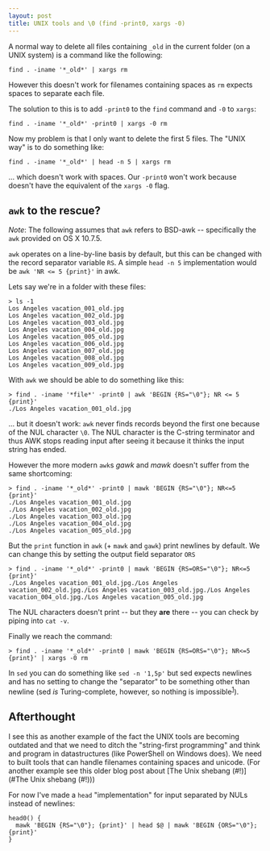 ```yaml
---
layout: post
title: UNIX tools and \0 (find -print0, xargs -0)
---
```


A normal way to delete all files containing `_old` in the current folder (on a UNIX system)
is a command like the following:

    find . -iname '*_old*' | xargs rm

However this doesn't work for filenames containing spaces as `rm` expects spaces to separate each file.

The solution to this is to add `-print0` to the `find` command and `-0` to `xargs`:

    find . -iname '*_old*' -print0 | xargs -0 rm

Now my problem is that I only want to delete the first 5 files.
The "UNIX way" is to do something like:

    find . -iname '*_old*' | head -n 5 | xargs rm

... which doesn't work with spaces. Our `-print0` won't work
because doesn't have the equivalent of the `xargs -0` flag.

## `awk` to the rescue?
_Note_: The following assumes that `awk` refers to BSD-awk -- specifically the `awk` provided
on OS X 10.7.5.

`awk` operates on a line-by-line basis by default, but this can be changed with the record separator variable `RS`.
A simple `head -n 5` implementation would be `awk 'NR <= 5 {print}'` in awk.

Lets say we're in a folder with these files:

    > ls -1
    Los Angeles vacation_001_old.jpg
    Los Angeles vacation_002_old.jpg
    Los Angeles vacation_003_old.jpg
    Los Angeles vacation_004_old.jpg
    Los Angeles vacation_005_old.jpg
    Los Angeles vacation_006_old.jpg
    Los Angeles vacation_007_old.jpg
    Los Angeles vacation_008_old.jpg
    Los Angeles vacation_009_old.jpg

With `awk` we should be able to do something like this:

    > find . -iname '*file*' -print0 | awk 'BEGIN {RS="\0"}; NR <= 5 {print}'
    ./Los Angeles vacation_001_old.jpg

... but it doesn't work: `awk` never finds records beyond the first one because of the NUL character `\0`.
The NUL character is the C-string terminator and thus AWK stops reading input after seeing it because it thinks
the input string has ended.

However the more modern `awk`s _gawk_ and _mawk_ doesn't suffer from the same shortcoming:

    > find . -iname '*_old*' -print0 | mawk 'BEGIN {RS="\0"}; NR<=5 {print}'
    ./Los Angeles vacation_001_old.jpg
    ./Los Angeles vacation_002_old.jpg
    ./Los Angeles vacation_003_old.jpg
    ./Los Angeles vacation_004_old.jpg
    ./Los Angeles vacation_005_old.jpg

But the `print` function in `awk` (+ `mawk` and `gawk`) print newlines by default. We can change this by
setting the output field separator `ORS`

    > find . -iname '*_old*' -print0 | mawk 'BEGIN {RS=ORS="\0"}; NR<=5 {print}'
    ./Los Angeles vacation_001_old.jpg./Los Angeles vacation_002_old.jpg./Los Angeles vacation_003_old.jpg./Los Angeles vacation_004_old.jpg./Los Angeles vacation_005_old.jpg

The NUL characters doesn't print -- but they **are** there -- you can check by piping into `cat -v`.

Finally we reach the command:

    > find . -iname '*_old*' -print0 | mawk 'BEGIN {RS=ORS="\0"}; NR<=5 {print}' | xargs -0 rm

In `sed` you can do something like `sed -n '1,5p'` but sed expects newlines and has no setting to change
the "separator" to be something other than newline
(sed _is_ Turing-complete, however, so nothing is impossible<sup>[1][sed-turing-complete]</sup>).

## Afterthought
I see this as another example of the fact the UNIX tools are becoming outdated
and that we need to ditch the "string-first programming" and think and program
in datastructures (like PowerShell on Windows does).
We need to built tools that can handle filenames containing spaces and unicode.
(For another example see this older blog post about [The Unix shebang (#!)](#The Unix shebang (#!)))

For now I've made a `head` "implementation" for input separated by NULs instead
of newlines:

    head0() {
      mawk 'BEGIN {RS="\0"}; {print}' | head $@ | mawk 'BEGIN {ORS="\0"}; {print}'
    }

[sed-turing-complete]: http://www.catonmat.net/blog/proof-that-sed-is-turing-complete/
